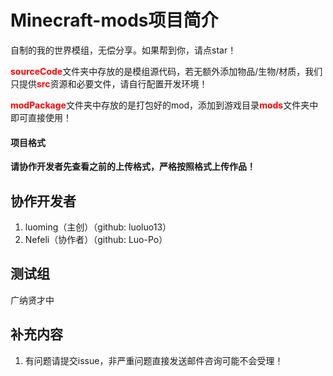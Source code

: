 # Minecraft-mods项目简介
自制的我的世界模组，无偿分享。如果帮到你，请点star！



<span style="color:red">**sourceCode**</span>文件夹中存放的是模组源代码，若无额外添加物品/生物/材质，我们只提供<span style="color:red">**src**</span>资源和必要文件，请自行配置开发环境！

<span style="color:red">**modPackage**</span>文件夹中存放的是打包好的mod，添加到游戏目录<span style="color:red">**mods**</span>文件夹中即可直接使用！



#### 项目格式

**请协作开发者先查看之前的上传格式，严格按照格式上传作品！**



## 协作开发者

1. luoming（主创）（github: luoluo13）
2. Nefeli（协作者）（github: Luo-Po）



## 测试组

广纳贤才中



## 补充内容

1. 有问题请提交issue，非严重问题直接发送邮件咨询可能不会受理！